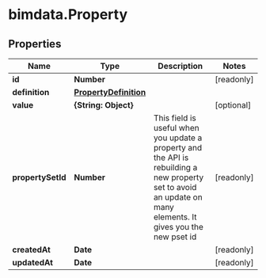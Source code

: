 # bimdata.Property

## Properties

Name | Type | Description | Notes
------------ | ------------- | ------------- | -------------
**id** | **Number** |  | [readonly] 
**definition** | [**PropertyDefinition**](PropertyDefinition.md) |  | 
**value** | **{String: Object}** |  | [optional] 
**propertySetId** | **Number** | This field is useful when you update a property and the  API is rebuilding a new property set to avoid an update on many elements. It gives you the new pset id | [readonly] 
**createdAt** | **Date** |  | [readonly] 
**updatedAt** | **Date** |  | [readonly] 


